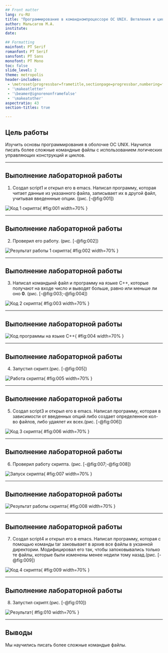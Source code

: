 ```yaml
---
## Front matter
lang: ru-RU
title: "Программирование в командномпроцессоре ОС UNIX. Ветвления и циклы"
author: Мальсагов М.А.
institute:
date: 

## Formatting
mainfont: PT Serif
romanfont: PT Serif
sansfont: PT Sans
monofont: PT Mono
toc: false
slide_level: 2
theme: metropolis
header-includes: 
 - \metroset{progressbar=frametitle,sectionpage=progressbar,numbering=fraction}
 - '\makeatletter'
 - '\beamer@ignorenonframefalse'
 - '\makeatother'
aspectratio: 43
section-titles: true

---
```


## Цель работы

Изучить основы программирования в оболочке ОС UNIX. Научится писать более сложные командные файлы с использованием логических управляющих конструкций и циклов.

---

## Выполнение лабораторной работы

1. Создал script1 и открыл его в emacs. Написал программу, которая читает данные из указанного файла, записывает их в другой файл, учитывая введеннные опции. (рис. [-@fig:001])

![Код 1 скрипта](image/1.png){ #fig:001 width=70% }

---

## Выполнение лабораторной работы

2. Проверил его работу. (рис. [-@fig:002])

![Результат работы 1 скрипта](image/2.png){ #fig:002 width=70% }

---

## Выполнение лабораторной работы

3. Написал командынй файл и программу на языке С++, которые получают на входе число и выводят больше, равно или меньше ли оно **0**. (рис. [-@fig:003;-@fig:004])

![Код 2 скрипта](image/2.1.png){ #fig:003 width=70% }

---

## Выполнение лабораторной работы

![Код программы на языке С++](image/2.2.png){ #fig:004 width=70% }

---

## Выполнение лабораторной работы

4. Запустил скрипт.(рис. [-@fig:005])

![Работа скрипта](image/2.3.png){ #fig:005 width=70% }

---

## Выполнение лабораторной работы

5. Создал script3 и открыл его в emacs. Написал программу, которая в зависимости от введенных опций либо создает определенное кол-во файлов, либо удаялет их всех.(рис. [-@fig:006])

![Код 3 скрипта](image/3.1.png){ #fig:006 width=70% }

---

## Выполнение лабораторной работы

6. Проверил работу скрипта. (рис. [-@fig:007;-@fig:008])

![Запуск скрипта](image/3.2.png){ #fig:007 width=70% }

---

## Выполнение лабораторной работы

![Результат работы скрипта](image/3.3.png){ #fig:008 width=70% }

---

## Выполнение лабораторной работы

7. Создал script4 и открыл его в emacs. Написал программу, которая с помощью команды tar заковывает в архив все файлы в укзанной директории. Модифицировал его так, чтобы запоковывались только те файлы, которые были изменены менее недили тому назад.(рис. [-@fig:009])

![Код 4 скрипта](image/4.1.png){ #fig:009 width=70% }

---

## Выполнение лабораторной работы

8. Запустил скрипт.(рис. [-@fig:010])

![Результат](image/4.2.png){ #fig:010 width=70% }

---

## Выводы

Мы научились писать более сложные командые файлы.
